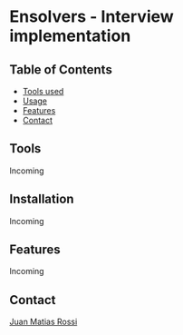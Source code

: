 # Ensolvers - Interview implementation

## Table of Contents

- [Tools used](#tools)
- [Usage](#usage)
- [Features](#features)
- [Contact](#contact)

## Tools

Incoming

## Installation

Incoming

## Features

Incoming

## Contact

[Juan Matias Rossi](https://www.linkedin.com/in/jmrossi6/)
